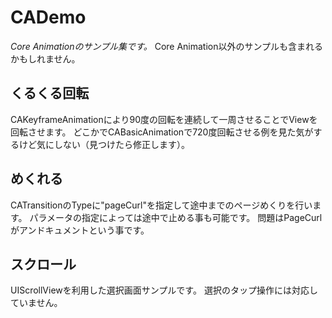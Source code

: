 # CADemo
*Core Animationのサンプル集です。*
Core Animation以外のサンプルも含まれるかもしれません。

## くるくる回転
CAKeyframeAnimationにより90度の回転を連続して一周させることでViewを回転させます。
どこかでCABasicAnimationで720度回転させる例を見た気がするけど気にしない（見つけたら修正します）。

## めくれる
CATransitionのTypeに"pageCurl"を指定して途中までのページめくりを行います。
パラメータの指定によっては途中で止める事も可能です。
問題はPageCurlがアンドキュメントという事です。

## スクロール
UIScrollViewを利用した選択画面サンプルです。
選択のタップ操作には対応していません。
